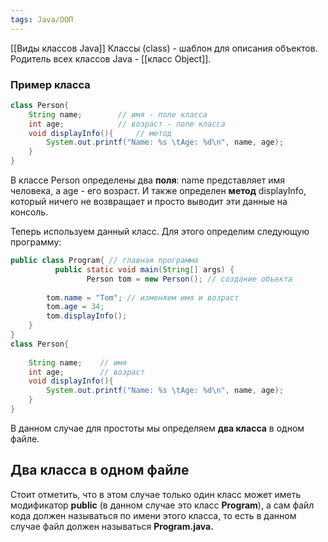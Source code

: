 ```yaml
---
tags: Java/ООП
---
```

[[Виды классов Java]]
Классы (class) - шаблон для описания объектов.
Родитель всех классов Java - [[класс Object]].
### Пример класса
```java
class Person{   
    String name;        // имя - поле класса
    int age;            // возраст - поле класса 
    void displayInfo(){     // метод
        System.out.printf("Name: %s \tAge: %d\n", name, age);
    }
}
```
В классе Person определены два **поля**: name представляет имя человека, а age - его возраст. И также определен **метод** displayInfo, который ничего не возвращает и просто выводит эти данные на консоль.

Теперь используем данный класс. Для этого определим следующую программу:
```java
public class Program{ // главная программа
          public static void main(String[] args) {
                 Person tom = new Person(); // создание объекта
		
        tom.name = "Tom"; // изменяем имя и возраст
        tom.age = 34;
        tom.displayInfo();
    }
}
class Person{
     
    String name;    // имя
    int age;        // возраст
    void displayInfo(){
        System.out.printf("Name: %s \tAge: %d\n", name, age);
    }
}
```
В данном случае для простоты мы определяем **два класса** в одном файле.

## Два класса в одном файле
Стоит отметить, что в этом случае только один класс может иметь модификатор **public** (в данном случае это класс **Program**), а сам файл кода должен называться по имени этого класса, то есть в данном случае файл должен называться **Program.java.**
